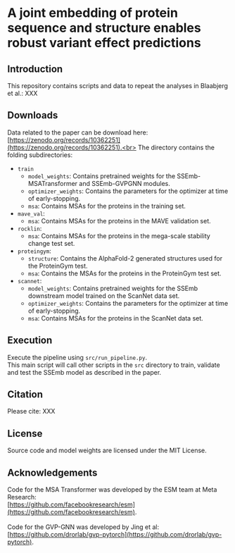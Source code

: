 # A joint embedding of protein sequence and structure enables robust variant effect predictions

## Introduction
This repository contains scripts and data to repeat the analyses in Blaabjerg et al.:
XXX

## Downloads 
Data related to the paper can be download here: [https://zenodo.org/records/10362251](https://zenodo.org/records/10362251).<br>
The directory contains the folding subdirectories:<br>
* `train`
    * `model_weights`: Contains pretrained weights for the SSEmb-MSATransformer and SSEmb-GVPGNN modules.
    * `optimizer_weights`: Contains the parameters for the optimizer at time of early-stopping.
    * `msa`: Contains MSAs for the proteins in the training set.
* `mave_val`:
    * `msa`: Contains MSAs for the proteins in the MAVE validation set.
* `rocklin`:
    * `msa`: Contains MSAs for the proteins in the mega-scale stability change test set.
* `proteingym`:
    * `structure`: Contains the AlphaFold-2 generated structures used for the ProteinGym test.
    * `msa`: Contains the MSAs for the proteins in the ProteinGym test set.
* `scannet`:
    * `model_weights`: Contains pretrained weights for the SSEmb downstream model trained on the ScanNet data set.
    * `optimizer_weights`: Contains the parameters for the optimizer at time of early-stopping.
    * `msa`: Contains MSAs for the proteins in the ScanNet data set.

## Execution
Execute the pipeline using `src/run_pipeline.py`.<br>
This main script will call other scripts in the `src` directory to train, validate and test the SSEmb model as described in the paper.

## Citation
Please cite:
XXX

## License
Source code and model weights are licensed under the MIT License.

## Acknowledgements
Code for the MSA Transformer was developed by the ESM team at Meta Research:<br>
[https://github.com/facebookresearch/esm](https://github.com/facebookresearch/esm).
<br/><br/>
Code for the GVP-GNN was developed by Jing et al:<br>
[https://github.com/drorlab/gvp-pytorch](https://github.com/drorlab/gvp-pytorch).

